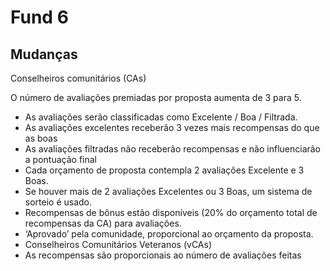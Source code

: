 # Fund 6

## Mudanças&#x20;

Conselheiros comunitários (CAs)&#x20;

O número de avaliações premiadas por proposta aumenta de 3 para 5.&#x20;

* As avaliações serão classificadas como Excelente / Boa / Filtrada.&#x20;
* As avaliações excelentes receberão 3 vezes mais recompensas do que as boas&#x20;
* As avaliações filtradas não receberão recompensas e não influenciarão a pontuação final&#x20;
* Cada orçamento de proposta contempla 2 avaliações Excelente e 3 Boas.&#x20;
* Se houver mais de 2 avaliações Excelentes ou 3 Boas, um sistema de sorteio é usado.&#x20;
* Recompensas de bônus estão disponíveis (20% do orçamento total de recompensas da CA) para avaliações.&#x20;
* ‘Aprovado’ pela comunidade, proporcional ao orçamento da proposta.&#x20;
* Conselheiros Comunitários Veteranos (vCAs)&#x20;
* As recompensas são proporcionais ao número de avaliações feitas
